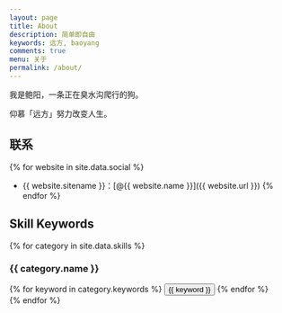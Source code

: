 ```yaml
---
layout: page
title: About
description: 简单即自由
keywords: 远方, baoyang
comments: true
menu: 关于
permalink: /about/
---
```


我是鲍阳，一条正在臭水沟爬行的狗。

仰慕「远方」努力改变人生。

## 联系

{% for website in site.data.social %}
* {{ website.sitename }}：[@{{ website.name }}]({{ website.url }})
{% endfor %}

## Skill Keywords

{% for category in site.data.skills %}
### {{ category.name }}
<div class="btn-inline">
{% for keyword in category.keywords %}
<button class="btn btn-outline" type="button">{{ keyword }}</button>
{% endfor %}
</div>
{% endfor %}
